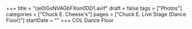 +++
title = "rje0IGsNVAGbFXon0DD1.avif"
draft = false
tags = ["Photos"]
categories = ["Chuck E. Cheese's"]
pages = ["Chuck E. Live Stage (Dance Floor)"]
startDate = ""
+++
COL Dance Floor
